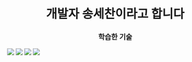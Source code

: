 <h1 align="center">개발자 송세찬이라고 합니다</h1>

<h3 align="center">학습한 기술</h3>


<img src="https://img.shields.io/badge/Python-3766AB?style=flat-square&logo=Python&logoColor=white"/> 
<img src="https://img.shields.io/badge/C++-00599C?logo=C++"> 
<img src="https://img.shields.io/badge/androidstudio-3DDC84?logo=androidstudio">

<img src="https://img.shields.io/badge/Python-3766AB?style=flat-square&logo=Python&logoColor=white"/>


